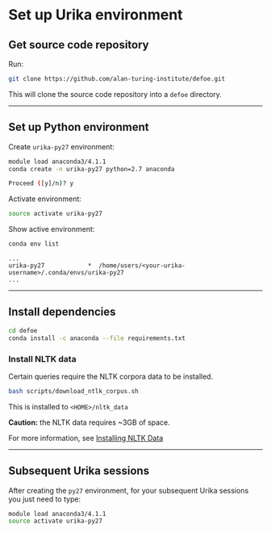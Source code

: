 # Set up Urika environment

## Get source code repository

Run:

```bash
git clone https://github.com/alan-turing-institute/defoe.git
```

This will clone the source code repository into a `defoe` directory.

---

## Set up Python environment

Create `urika-py27` environment:

```bash
module load anaconda3/4.1.1
conda create -n urika-py27 python=2.7 anaconda

Proceed ([y]/n)? y
```

Activate environment:

```bash
source activate urika-py27
```

Show active environment:

```bash
conda env list
```
```
...
urika-py27            *  /home/users/<your-urika-username>/.conda/envs/urika-py27
...
```

---

## Install dependencies

```bash
cd defoe
conda install -c anaconda --file requirements.txt
```

### Install NLTK data

Certain queries require the NLTK corpora data to be installed.

```bash
bash scripts/download_ntlk_corpus.sh
```

This is installed to `<HOME>/nltk_data`

**Caution:** the NLTK data requires ~3GB of space.

For more information, see [Installing NLTK Data](https://www.nltk.org/data.html)

---

## Subsequent Urika sessions

After creating the `py27` environment, for your subsequent Urika sessions you just need to type:

```bash
module load anaconda3/4.1.1
source activate urika-py27
```
